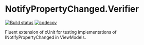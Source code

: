 # NotifyPropertyChanged.Verifier

[![Build status](https://github.com/sankra/NotifyPropertyChanged.Verifier/workflows/CI/badge.svg)](https://github.com/Sankra/NotifyPropertyChanged.Verifier/actions) [![codecov](https://codecov.io/gh/Sankra/NotifyPropertyChanged.Verifier/branch/master/graph/badge.svg)](https://codecov.io/gh/Sankra/NotifyPropertyChanged.Verifier)

Fluent extension of xUnit for testing implementations of INotifyPropertyChanged in ViewModels.
